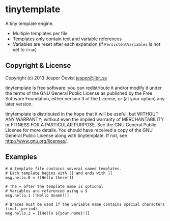 tinytemplate
============

A tiny template engine.

* Multiple templates per file
* Templates only contain text and variable references
* Variables are reset after each expansion (if `PersistentVariables` is not set to `true`)

Copyright & License
-------------------

Copyright (c) 2013 Jesper Öqvist <jesper@llbit.se>

tinytemplate is free software: you can redistribute it and/or modify
it under the terms of the GNU General Public License as published by
the Free Software Foundation, either version 3 of the License, or
(at your option) any later version.

tinytemplate is distributed in the hope that it will be useful,
but WITHOUT ANY WARRANTY; without even the implied warranty of
MERCHANTABILITY or FITNESS FOR A PARTICULAR PURPOSE.  See the
GNU General Public License for more details.
You should have received a copy of the GNU General Public License
along with tinytemplate.  If not, see <http://www.gnu.org/licenses/>.

Examples
--------

    # A template file contains several named templates.
    # Each template begins with [[ and ends with ]]
    msg.hello.0 = [[Hello there!]]
    
    # The = after the template name is optional
    # Variables are referenced using a $
    msg.hello.1 [[Hello $name!]]
    
    # Braces must be used if the variable name contains special characters (incl. period)
    msg.hello.2 = [[Hello ${your.name}!]]
